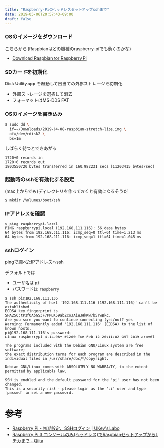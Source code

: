 ```yaml
---
title: "Raspberry-Piのヘッドレスセットアップsshまで"
date: 2019-05-06T20:57:43+09:00
draft: false
---
```


### OSのイメージをダウンロード

こちらから (Raspbianはどの機種のraspberry-piでも動くのかな)

- [Download Raspbian for Raspberry Pi](https://www.raspberrypi.org/downloads/raspbian/)


### SDカードを初期化

Disk Utility.app を起動して目当ての外部ストレージを初期化

- 外部ストレージを選択して消去
- フォーマットはMS-DOS FAT

### OSのイメージを書き込み

```bash
$ sudo dd \
  if=~/Downloads/2019-04-08-raspbian-stretch-lite.img \
  of=/dev/rdisk2 \
  bs=1m
```

しばらく待つとできあがる

```
1720+0 records in
1720+0 records out
1803550720 bytes transferred in 160.982231 secs (11203415 bytes/sec)
```


### 起動時のsshを有効化する設定

(mac上からでも)ディレクトリを作っておくと有効になるそうだ

```
$ mkdir /Volumes/boot/ssh
```

### IPアドレスを確認

```console
$ ping raspberrypi.local
PING raspberrypi.local (192.168.111.116): 56 data bytes
64 bytes from 192.168.111.116: icmp_seq=0 ttl=64 time=1.213 ms
64 bytes from 192.168.111.116: icmp_seq=1 ttl=64 time=1.045 ms
```

### sshログイン

pingで調べたIPアドレスへssh

デフォルトでは

- ユーザ名は `pi`
- パスワードは `raspberry`

```console
$ ssh pi@192.168.111.116
The authenticity of host '192.168.111.116 (192.168.111.116)' can't be established.
ECDSA key fingerprint is SHA256:tPzfOAbGS3F7PMuA59abZcoJAiWJHkKw7b5rwBkc.
Are you sure you want to continue connecting (yes/no)? yes
Warning: Permanently added '192.168.111.116' (ECDSA) to the list of known hosts.
pi@192.168.111.116's password:
Linux raspberrypi 4.14.98+ #1200 Tue Feb 12 20:11:02 GMT 2019 armv6l

The programs included with the Debian GNU/Linux system are free software;
the exact distribution terms for each program are described in the
individual files in /usr/share/doc/*/copyright.

Debian GNU/Linux comes with ABSOLUTELY NO WARRANTY, to the extent
permitted by applicable law.

SSH is enabled and the default password for the 'pi' user has not been changed.
This is a security risk - please login as the 'pi' user and type 'passwd' to set a new password.

```


# 参考

- [Raspberry Pi - 初期設定、SSHログイン | UKey's Labo](https://www.ukeyslabo.com/raspberry-pi/init-and-ssh/)
- [Raspberry Pi 3 コンソールのみ(ヘッドレス)でRaspbianセットアップからLチカまで - Qiita](https://qiita.com/petersheep/items/400dce8099b4bc24245e)
